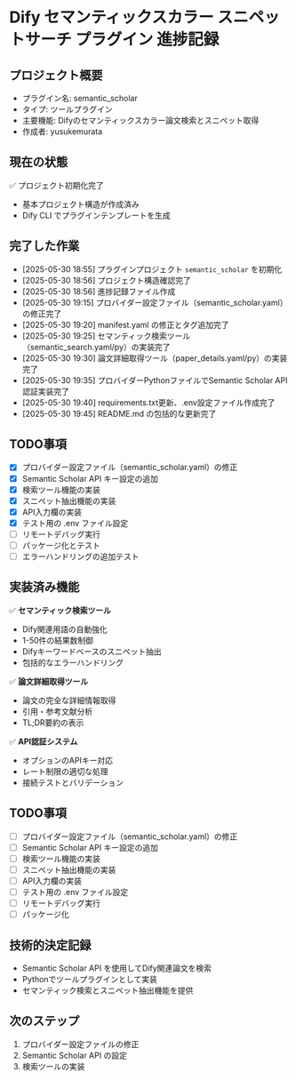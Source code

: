 # Dify セマンティックスカラー スニペットサーチ プラグイン 進捗記録

## プロジェクト概要
- プラグイン名: semantic_scholar
- タイプ: ツールプラグイン
- 主要機能: Difyのセマンティックスカラー論文検索とスニペット取得
- 作成者: yusukemurata

## 現在の状態
✅ プロジェクト初期化完了
- 基本プロジェクト構造が作成済み
- Dify CLI でプラグインテンプレートを生成

## 完了した作業
- [2025-05-30 18:55] プラグインプロジェクト `semantic_scholar` を初期化
- [2025-05-30 18:56] プロジェクト構造確認完了
- [2025-05-30 18:56] 進捗記録ファイル作成
- [2025-05-30 19:15] プロバイダー設定ファイル（semantic_scholar.yaml）の修正完了
- [2025-05-30 19:20] manifest.yaml の修正とタグ追加完了
- [2025-05-30 19:25] セマンティック検索ツール（semantic_search.yaml/py）の実装完了
- [2025-05-30 19:30] 論文詳細取得ツール（paper_details.yaml/py）の実装完了
- [2025-05-30 19:35] プロバイダーPythonファイルでSemantic Scholar API認証実装完了
- [2025-05-30 19:40] requirements.txt更新、.env設定ファイル作成完了
- [2025-05-30 19:45] README.md の包括的な更新完了

## TODO事項
- [x] プロバイダー設定ファイル（semantic_scholar.yaml）の修正
- [x] Semantic Scholar API キー設定の追加
- [x] 検索ツール機能の実装
- [x] スニペット抽出機能の実装
- [x] API入力欄の実装
- [x] テスト用の .env ファイル設定
- [ ] リモートデバッグ実行
- [ ] パッケージ化とテスト
- [ ] エラーハンドリングの追加テスト

## 実装済み機能
✅ **セマンティック検索ツール**
- Dify関連用語の自動強化
- 1-50件の結果数制御
- Difyキーワードベースのスニペット抽出
- 包括的なエラーハンドリング

✅ **論文詳細取得ツール**
- 論文の完全な詳細情報取得
- 引用・参考文献分析
- TL;DR要約の表示

✅ **API認証システム**
- オプションのAPIキー対応
- レート制限の適切な処理
- 接続テストとバリデーション

## TODO事項
- [ ] プロバイダー設定ファイル（semantic_scholar.yaml）の修正
- [ ] Semantic Scholar API キー設定の追加
- [ ] 検索ツール機能の実装
- [ ] スニペット抽出機能の実装
- [ ] API入力欄の実装
- [ ] テスト用の .env ファイル設定
- [ ] リモートデバッグ実行
- [ ] パッケージ化

## 技術的決定記録
- Semantic Scholar API を使用してDify関連論文を検索
- Pythonでツールプラグインとして実装
- セマンティック検索とスニペット抽出機能を提供

## 次のステップ
1. プロバイダー設定ファイルの修正
2. Semantic Scholar API の設定
3. 検索ツールの実装
